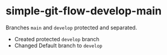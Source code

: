 # simple-git-flow-develop-main

Branches `main` and `develop` protected and separated.

- Created protected `develop` branch
- Changed Default branch to `develop`